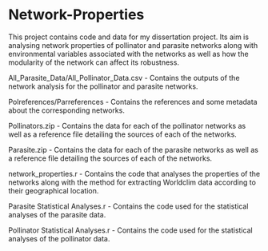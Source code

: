 # Network-Properties

This project contains code and data for my dissertation project. Its aim is analysing network properties of pollinator and parasite networks along with environmental variables associated with the networks as well as how the modularity of the network can affect its robustness.


All_Parasite_Data/All_Pollinator_Data.csv - Contains the outputs of the network analysis for the pollinator and parasite networks.

Polreferences/Parreferences - Contains the references and some metadata about the corresponding networks. 

Pollinators.zip - Contains the data for each of the pollinator networks as well as a reference file detailing the sources of each of the networks. 

Parasite.zip - Contains the data for each of the parasite networks as well as a reference file detailing the sources of each of the networks.

network_properties.r - Contains the code that analyses the properties of the networks along with the method for extracting Worldclim data according to their geographical location.

Parasite Statistical Analyses.r - Contains the code used for the statistical analyses of the parasite data.

Pollinator Statistical Analyses.r  - Contains the code used for the statistical analyses of the pollinator data.

